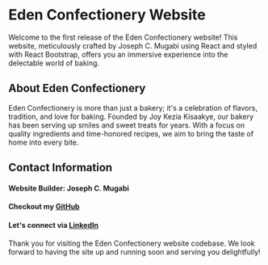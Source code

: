 # Eden Confectionery Website
Welcome to the first release of the Eden Confectionery website! This website, meticulously crafted by Joseph C. Mugabi using React and styled with React Bootstrap, offers you an immersive experience into the delectable world of baking.

## About Eden Confectionery
Eden Confectionery is more than just a bakery; it's a celebration of flavors, tradition, and love for baking. Founded by Joy Kezia Kisaakye, our bakery has been serving up smiles and sweet treats for years. With a focus on quality ingredients and time-honored recipes, we aim to bring the taste of home into every bite.


## Contact Information
#### Website Builder: Joseph C. Mugabi
#### Checkout my [GitHub](github.com/jcmugabi)
#### Let's connect via [LinkedIn](linkedin.com/in/joseph-charles-mugabi-b26524271)

Thank you for visiting the Eden Confectionery website codebase. We look forward to having the site up and running soon and serving you delightfully!
